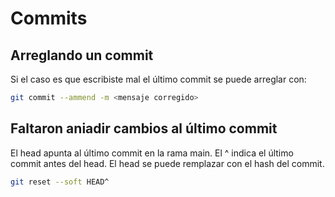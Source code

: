 # Commits

## Arreglando un commit

Si el caso es que escribiste mal el último commit se puede arreglar con:

```bash
git commit --ammend -m <mensaje corregido> 
```

## Faltaron aniadir cambios al último commit

El head apunta al último commit en la rama main.
El ^ indica el último commit antes del head.
El head se puede remplazar con el hash del commit.

``` bash
git reset --soft HEAD^
```
